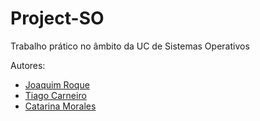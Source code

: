 # Project-SO
Trabalho prático no âmbito da UC de Sistemas Operativos

Autores:

* [Joaquim Roque](https://github.com/jtmr05)
* [Tiago Carneiro](https://github.com/Tiago5Carneiro)
* [Catarina Morales](https://github.com/CatarinaMorales)
